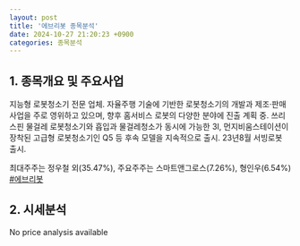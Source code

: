 ```yaml
---
layout: post
title: '에브리봇 종목분석'
date: 2024-10-27 21:20:23 +0900
categories: 종목분석
---
```


## 1. 종목개요 및 주요사업

지능형 로봇청소기 전문 업체. 자율주행 기술에 기반한 로봇청소기의 개발과 제조·판매 사업을 주로 영위하고 있으며, 향후 홈서비스 로봇의 다양한 분야에 진출 계획 중. 쓰리스핀 물걸레 로봇청소기와 흡입과 물걸레청소가 동시에 가능한 3I, 먼지비움스테이션이 장착된 고급형 로봇청소기인 Q5 등 후속 모델을 지속적으로 출시. 23년8월 서빙로봇 출시.

최대주주는 정우철 외(35.47%), 주요주주는 스마트앤그로스(7.26%), 형인우(6.54%)
[#에브리봇](#)

## 2. 시세분석

No price analysis available
